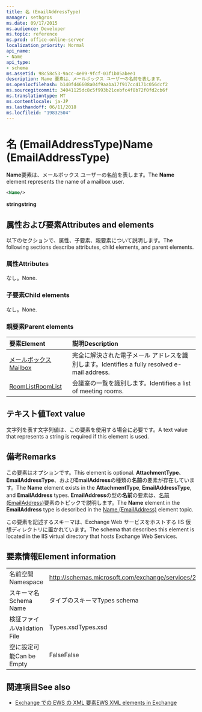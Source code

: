 ```yaml
---
title: 名 (EmailAddressType)
manager: sethgros
ms.date: 09/17/2015
ms.audience: Developer
ms.topic: reference
ms.prod: office-online-server
localization_priority: Normal
api_name:
- Name
api_type:
- schema
ms.assetid: 98c58c53-9acc-4e89-9fcf-03f1b05abee1
description: Name 要素は、メールボックス ユーザーの名前を表します。
ms.openlocfilehash: b140fd46608a04f9aaba17f917cc4171c056dcf2
ms.sourcegitcommit: 34041125dc8c5f993b21cebfc4f8b72f0fd2cb6f
ms.translationtype: MT
ms.contentlocale: ja-JP
ms.lasthandoff: 06/11/2018
ms.locfileid: "19832504"
---
```

# <a name="name-emailaddresstype"></a><span data-ttu-id="b2a52-103">名 (EmailAddressType)</span><span class="sxs-lookup"><span data-stu-id="b2a52-103">Name (EmailAddressType)</span></span>

<span data-ttu-id="b2a52-104">**Name**要素は、メールボックス ユーザーの名前を表します。</span><span class="sxs-lookup"><span data-stu-id="b2a52-104">The **Name** element represents the name of a mailbox user.</span></span> 
  
```xml
<Name/>
```

<span data-ttu-id="b2a52-105">**string**</span><span class="sxs-lookup"><span data-stu-id="b2a52-105">**string**</span></span>

## <a name="attributes-and-elements"></a><span data-ttu-id="b2a52-106">属性および要素</span><span class="sxs-lookup"><span data-stu-id="b2a52-106">Attributes and elements</span></span>

<span data-ttu-id="b2a52-107">以下のセクションで、属性、子要素、親要素について説明します。</span><span class="sxs-lookup"><span data-stu-id="b2a52-107">The following sections describe attributes, child elements, and parent elements.</span></span>
  
### <a name="attributes"></a><span data-ttu-id="b2a52-108">属性</span><span class="sxs-lookup"><span data-stu-id="b2a52-108">Attributes</span></span>

<span data-ttu-id="b2a52-109">なし。</span><span class="sxs-lookup"><span data-stu-id="b2a52-109">None.</span></span>
  
### <a name="child-elements"></a><span data-ttu-id="b2a52-110">子要素</span><span class="sxs-lookup"><span data-stu-id="b2a52-110">Child elements</span></span>

<span data-ttu-id="b2a52-111">なし。</span><span class="sxs-lookup"><span data-stu-id="b2a52-111">None.</span></span>
  
### <a name="parent-elements"></a><span data-ttu-id="b2a52-112">親要素</span><span class="sxs-lookup"><span data-stu-id="b2a52-112">Parent elements</span></span>

|<span data-ttu-id="b2a52-113">**要素**</span><span class="sxs-lookup"><span data-stu-id="b2a52-113">**Element**</span></span>|<span data-ttu-id="b2a52-114">**説明**</span><span class="sxs-lookup"><span data-stu-id="b2a52-114">**Description**</span></span>|
|:-----|:-----|
|[<span data-ttu-id="b2a52-115">メールボックス</span><span class="sxs-lookup"><span data-stu-id="b2a52-115">Mailbox</span></span>](mailbox.md) <br/> |<span data-ttu-id="b2a52-116">完全に解決された電子メール アドレスを識別します。</span><span class="sxs-lookup"><span data-stu-id="b2a52-116">Identifies a fully resolved e-mail address.</span></span>  <br/> |
|[<span data-ttu-id="b2a52-117">RoomList</span><span class="sxs-lookup"><span data-stu-id="b2a52-117">RoomList</span></span>](roomlist.md) <br/> |<span data-ttu-id="b2a52-118">会議室の一覧を識別します。</span><span class="sxs-lookup"><span data-stu-id="b2a52-118">Identifies a list of meeting rooms.</span></span>  <br/> |
   
## <a name="text-value"></a><span data-ttu-id="b2a52-119">テキスト値</span><span class="sxs-lookup"><span data-stu-id="b2a52-119">Text value</span></span>

<span data-ttu-id="b2a52-120">文字列を表す文字列値は、この要素を使用する場合に必要です。</span><span class="sxs-lookup"><span data-stu-id="b2a52-120">A text value that represents a string is required if this element is used.</span></span>
  
## <a name="remarks"></a><span data-ttu-id="b2a52-121">備考</span><span class="sxs-lookup"><span data-stu-id="b2a52-121">Remarks</span></span>

<span data-ttu-id="b2a52-122">この要素はオプションです。</span><span class="sxs-lookup"><span data-stu-id="b2a52-122">This element is optional.</span></span> <span data-ttu-id="b2a52-123">**AttachmentType**、 **EmailAddressType**、および**EmailAddress**の種類の**名前**の要素が存在しています。</span><span class="sxs-lookup"><span data-stu-id="b2a52-123">The **Name** element exists in the **AttachmentType**, **EmailAddressType**, and **EmailAddress** types.</span></span> <span data-ttu-id="b2a52-124">**EmailAddress**の型の**名前**の要素は、[名前 (EmailAddress)](name-emailaddress.md)要素のトピックで説明します。</span><span class="sxs-lookup"><span data-stu-id="b2a52-124">The **Name** element in the **EmailAddress** type is described in the [Name (EmailAddress)](name-emailaddress.md) element topic.</span></span> 
  
<span data-ttu-id="b2a52-125">この要素を記述するスキーマは、Exchange Web サービスをホストする IIS 仮想ディレクトリに置かれています。</span><span class="sxs-lookup"><span data-stu-id="b2a52-125">The schema that describes this element is located in the IIS virtual directory that hosts Exchange Web Services.</span></span>
  
## <a name="element-information"></a><span data-ttu-id="b2a52-126">要素情報</span><span class="sxs-lookup"><span data-stu-id="b2a52-126">Element information</span></span>

|||
|:-----|:-----|
|<span data-ttu-id="b2a52-127">名前空間</span><span class="sxs-lookup"><span data-stu-id="b2a52-127">Namespace</span></span>  <br/> |http://schemas.microsoft.com/exchange/services/2006/types  <br/> |
|<span data-ttu-id="b2a52-128">スキーマ名</span><span class="sxs-lookup"><span data-stu-id="b2a52-128">Schema Name</span></span>  <br/> |<span data-ttu-id="b2a52-129">タイプのスキーマ</span><span class="sxs-lookup"><span data-stu-id="b2a52-129">Types schema</span></span>  <br/> |
|<span data-ttu-id="b2a52-130">検証ファイル</span><span class="sxs-lookup"><span data-stu-id="b2a52-130">Validation File</span></span>  <br/> |<span data-ttu-id="b2a52-131">Types.xsd</span><span class="sxs-lookup"><span data-stu-id="b2a52-131">Types.xsd</span></span>  <br/> |
|<span data-ttu-id="b2a52-132">空に設定可能</span><span class="sxs-lookup"><span data-stu-id="b2a52-132">Can be Empty</span></span>  <br/> |<span data-ttu-id="b2a52-133">False</span><span class="sxs-lookup"><span data-stu-id="b2a52-133">False</span></span>  <br/> |
   
## <a name="see-also"></a><span data-ttu-id="b2a52-134">関連項目</span><span class="sxs-lookup"><span data-stu-id="b2a52-134">See also</span></span>

- [<span data-ttu-id="b2a52-135">Exchange での EWS の XML 要素</span><span class="sxs-lookup"><span data-stu-id="b2a52-135">EWS XML elements in Exchange</span></span>](ews-xml-elements-in-exchange.md)

